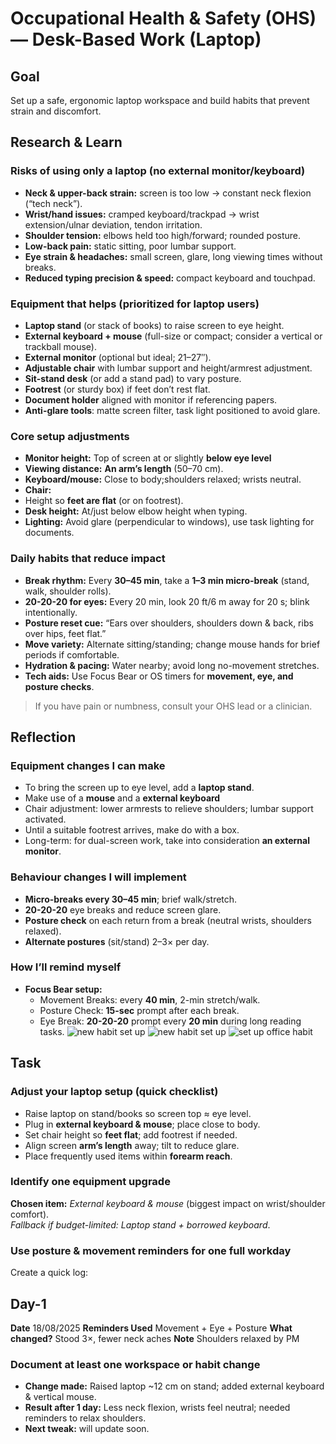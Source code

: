 #  Occupational Health & Safety (OHS) — Desk-Based Work (Laptop)

##  Goal
Set up a safe, ergonomic laptop workspace and build habits that prevent strain and discomfort.

## Research & Learn

###  Risks of using only a laptop (no external monitor/keyboard)
- **Neck & upper-back strain:** screen is too low → constant neck flexion (“tech neck”).
- **Wrist/hand issues:** cramped keyboard/trackpad → wrist extension/ulnar deviation, tendon irritation.
- **Shoulder tension:** elbows held too high/forward; rounded posture.
- **Low-back pain:** static sitting, poor lumbar support.
- **Eye strain & headaches:** small screen, glare, long viewing times without breaks.
- **Reduced typing precision & speed:** compact keyboard and touchpad.

###  Equipment that helps (prioritized for laptop users)
- **Laptop stand** (or stack of books) to raise screen to eye height.
- **External keyboard + mouse** (full-size or compact; consider a vertical or trackball mouse).
- **External monitor** (optional but ideal; 21–27″).
- **Adjustable chair** with lumbar support and height/armrest adjustment.
- **Sit-stand desk** (or add a stand pad) to vary posture.
- **Footrest** (or sturdy box) if feet don’t rest flat.
- **Document holder** aligned with monitor if referencing papers.
- **Anti-glare tools**: matte screen filter, task light positioned to avoid glare.

### Core setup adjustments
- **Monitor height:** Top of screen at or slightly **below eye level**
- **Viewing distance:** **An arm’s length** (50–70 cm).
- **Keyboard/mouse:** Close to body;shoulders relaxed; wrists neutral.
- **Chair:**
- Height so **feet are flat** (or on footrest).
- **Desk height:** At/just below elbow height when typing.
- **Lighting:** Avoid glare (perpendicular to windows), use task lighting for documents.

### Daily habits that reduce impact
- **Break rhythm:** Every **30–45 min**, take a **1–3 min micro-break** (stand, walk, shoulder rolls).
- **20-20-20 for eyes:** Every 20 min, look 20 ft/6 m away for 20 s; blink intentionally.
- **Posture reset cue:** “Ears over shoulders, shoulders down & back, ribs over hips, feet flat.”
- **Move variety:** Alternate sitting/standing; change mouse hands for brief periods if comfortable.
- **Hydration & pacing:** Water nearby; avoid long no-movement stretches.
- **Tech aids:** Use Focus Bear or OS timers for **movement, eye, and posture checks**.

> If you have pain or numbness, consult your OHS lead or a clinician.


## Reflection

### Equipment changes I can make
- To bring the screen up to eye level, add a **laptop stand**.
- Make use of a **mouse**  and a **external keyboard** 
- Chair adjustment: lower armrests to relieve shoulders; lumbar support activated.
- Until a suitable footrest arrives, make do with a box.
- Long-term: for dual-screen work, take into consideration **an external monitor**.
### Behaviour changes I will implement
- **Micro-breaks every 30–45 min**; brief walk/stretch.
- **20-20-20** eye breaks and reduce screen glare.
- **Posture check** on each return from a break (neutral wrists, shoulders relaxed).
- **Alternate postures** (sit/stand) 2–3× per day.

### How I’ll remind myself
- **Focus Bear setup:**
  - Movement Breaks: every **40 min**, 2-min stretch/walk.
  - Posture Check: **15-sec** prompt after each break.
  - Eye Break: **20-20-20** prompt every **20 min** during long reading tasks.
![new habit set up](image-2.png)
![new habit set up](image-1.png)
![set up office habit](image-3.png)
## Task

### Adjust your laptop setup (quick checklist)
- Raise laptop on stand/books so screen top ≈ eye level.
- Plug in **external keyboard & mouse**; place close to body.
-  Set chair height so **feet flat**; add footrest if needed.
-  Align screen **arm’s length** away; tilt to reduce glare.
- Place frequently used items within **forearm reach**.

###  Identify one equipment upgrade
**Chosen item:** _External keyboard & mouse_ (biggest impact on wrist/shoulder comfort).  
_Fallback if budget-limited:_ _Laptop stand + borrowed keyboard_.

### Use posture & movement reminders for one full workday
Create a quick log:
## Day-1 
 **Date** 18/08/2025
 **Reminders Used** Movement + Eye + Posture
 **What changed?**  Stood 3×, fewer neck aches
**Note** Shoulders relaxed by PM

###  Document at least one workspace or habit change
- **Change made:** Raised laptop ~12 cm on stand; added external keyboard & vertical mouse. 
- **Result after 1 day:** Less neck flexion, wrists feel neutral; needed reminders to relax shoulders.
- **Next tweak:** will update soon. 
